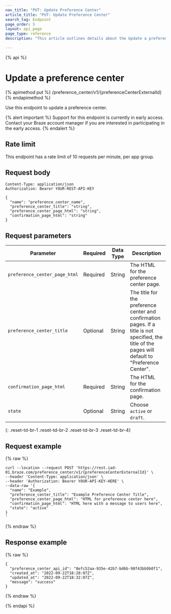 ```yaml
---
nav_title: "PUT: Update Preference Center"
article_title: "PUT: Update Preference Center"
search_tag: Endpoint
page_order: 5
layout: api_page
page_type: reference
description: "This article outlines details about the Update a preference center Braze endpoint."

---
```

{% api %}
# Update a preference center
{% apimethod put %}
/preference_center/v1/{preferenceCenterExternalId}
{% endapimethod %}

Use this endpoint to update a preference center.

{% alert important %}
Support for this endpoint is currently in early access. Contact your Braze account manager if you are interested in participating in the early access.
{% endalert %}

## Rate limit

This endpoint has a rate limit of 10 requests per minute, per app group.

## Request body

```
Content-Type: application/json
Authorization: Bearer YOUR-REST-API-KEY
```

```
{
  "name": "preference_center_name",
  "preference_center_title": "string",
  "preference_center_page_html": "string",
  "confirmation_page_html": "string"
}
```

## Request parameters

| Parameter | Required | Data Type | Description |
| --------- | ---------| --------- | ----------- |
|`preference_center_page_html`| Required | String | The HTML for the preference center page. |
|`preference_center_title`| Optional | String | The title for the preference center and confirmation pages. If a title is not specified, the title of the pages will default to "Preference Center". |
|`confirmation_page_html`| Required | String | The HTML for the confirmation page. |
|`state` | Optional | String | Choose `active` or `draft`.|
{: .reset-td-br-1 .reset-td-br-2 .reset-td-br-3  .reset-td-br-4}

## Request example
{% raw %}
```
curl --location --request POST 'https://rest.iad-01.braze.com/preference_center/v1/{preferenceCenterExternalId}' \
--header 'Content-Type: application/json' \
--header 'Authorization: Bearer YOUR-API-KEY-HERE' \
--data-raw '{
  "name": "Example",
  "preference_center_title": "Example Preference Center Title",
  "preference_center_page_html": "HTML for preference center here",
  "confirmation_page_html": "HTML here with a message to users here",
  "state": "active"
}
'
```
{% endraw %}

## Response example
{% raw %}
```
{
  "preference_center_api_id": "8efc52aa-935e-42b7-bd6b-98f43bb9b0f1",
  "created_at": "2022-09-22T18:28:07Z",
  "updated_at": "2022-09-22T18:32:07Z",
  "message": "success"
}
```
{% endraw %}

{% endapi %}
